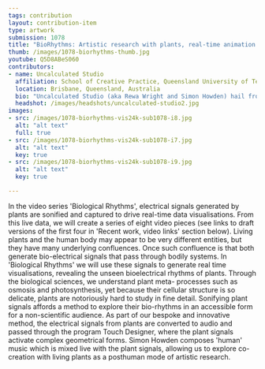 ```yaml
---
tags: contribution
layout: contribution-item
type: artwork
submission: 1078
title: "BioRhythms: Artistic research with plants, real-time animation and sound"
thumb: /images/1078-biorhythms-thumb.jpg
youtube: Q5D8ABeS060
contributors: 
- name: Uncalculated Studio
  affiliation: School of Creative Practice, Queensland University of Technology
  location: Brisbane, Queensland, Australia
  bio: "Uncalculated Studio (aka Rewa Wright and Simon Howden) hail from Aotearoa New Zealand. We are practice based researchers using speculative methods to explore emerging technologies of sound and vision, with a focus on ephemera and frequency. Our performances blend bespoke sonics with extended reality, haptic and gestural interfaces, and we often co-create with the nonhuman: plants and algorithms. Notably, artworks have been recently included in Expanded Animation at Ars Electronica 2024, Federation Square Digital Screen, Bunjil Place Arts Centre, various Ars Electronica 'Gardens' (2020 and 2021), the SIGGRAPH Asia Art Gallery (2019), SIGGRAPH Asia Art Papers (2024), VIVID Sydney, the Wrong Biennale, Aotearoa Digital Arts Symposium, as well as numerous iterations of the International Symposium on Electronic Art (2013-2024)."
  headshot: /images/headshots/uncalculated-studio2.jpg
images:
- src: /images/1078-biorhythms-vis24k-sub1078-i8.jpg
  alt: "alt text"
  full: true
- src: /images/1078-biorhythms-vis24k-sub1078-i7.jpg
  alt: "alt text"
  key: true
- src: /images/1078-biorhythms-vis24k-sub1078-i9.jpg
  alt: "alt text"
  key: true

---
```


In the video series 'Biological Rhythms', electrical signals generated
by plants are sonified and captured to drive real-time data visualisations. 
From this live data, we will create a series of eight video pieces (see 
links to draft versions of the first four in 'Recent work, video links' 
section below). Living plants and the human body may appear to be very 
different entities, but they have many underlying confluences. Once such
confluence is that both generate bio-electrical signals that pass
through bodily systems. In 'Biological Rhythms' we will use these
signals to generate real time visualisations, revealing the unseen
bioelectrical rhythms of plants. Through the biological sciences, we
understand plant meta- processes such as osmosis and photosynthesis, yet
because their cellular structure is so delicate, plants are notoriously
hard to study in fine detail. Sonifying plant signals affords a method
to explore their bio-rhythms in an accessible form for a non-scientific
audience. As part of our bespoke and innovative method, the electrical
signals from plants are converted to audio and passed through the
program Touch Designer, where the plant signals activate complex
geometrical forms. Simon Howden composes 'human' music which is mixed
live with the plant signals, allowing us to explore co-creation with
living plants as a posthuman mode of artistic research.
